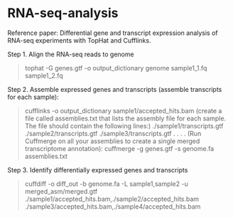 # RNA-seq-analysis

Reference paper: Differential gene and transcript expression analysis of RNA-seq experiments with TopHat and Cufflinks.

Step 1. Align the RNA-seq reads to genome
> tophat -G genes.gtf -o output_dictionary genome sample1_1.fq sample1_2.fq

Step 2. Assemble expressed genes and transcripts
(assemble transcripts for each sample):
> cufflinks -o output_dictionary sample1/accepted_hits.bam
(create a file called assemblies.txt that lists the assembly file for each sample. The file should contain the following lines:)
> ./sample1/transcripts.gtf
  ./sample2/transcripts.gtf
  ./sample3/transcripts.gtf
  .
  .
  .
  .
 (Run Cuffmerge on all your assemblies to create a single merged transcriptome annotation):
 > cuffmerge -g genes.gtf -s genome.fa assemblies.txt
 
 Step 3. Identify differentially expressed genes and transcripts
 > cuffdiff -o diff_out -b genome.fa -L sample1,sample2 -u merged_asm/merged.gtf ./sample1/accepted_hits.bam,./sample2/accepted_hits.bam ./sample3/accepted_hits.bam,./sample4/accepted_hits.bam
 




